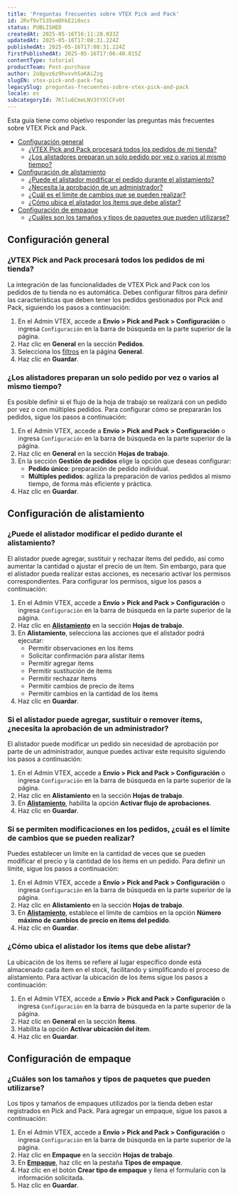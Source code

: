 ```yaml
---
title: 'Preguntas frecuentes sobre VTEX Pick and Pack'
id: 2Rvf9vTS35vmOhkE2i0xcs
status: PUBLISHED
createdAt: 2025-05-16T16:11:28.033Z
updatedAt: 2025-05-16T17:08:31.224Z
publishedAt: 2025-05-16T17:08:31.224Z
firstPublishedAt: 2025-05-16T17:06:40.015Z
contentType: tutorial
productTeam: Post-purchase
author: 2o8pvz6z9hvxvhSoKAiZzg
slugEN: vtex-pick-and-pack-faq
legacySlug: preguntas-frecuentes-sobre-vtex-pick-and-pack
locale: es
subcategoryId: 7Kllu6CmeLNV3tYXlCFvOt
---
```


Esta guía tiene como objetivo responder las preguntas más frecuentes sobre VTEX Pick and Pack.

- [Configuración general](#configuracion-general)
  - [¿VTEX Pick and Pack procesará todos los pedidos de mi tienda?](#vtex-pick-and-pack-procesara-todos-los-pedidos-de-mi-tienda)
  - [¿Los alistadores preparan un solo pedido por vez o varios al mismo tiempo?](#los-alistadores-preparan-un-solo-pedido-por-vez-o-varios-al-mismo-tiempo)
- [Configuración de alistamiento](#configuracion-de-alistamiento)
  - [¿Puede el alistador modificar el pedido durante el alistamiento?](#puede-el-alistador-modificar-el-pedido-durante-el-alistamiento)
  - [¿Necesita la aprobación de un administrador?](#si-el-alistador-puede-agregar-sustituir-o-remover-ítems-necesita-la-aprobacion-de-un-administrador)
  - [¿Cuál es el límite de cambios que se pueden realizar?](#si-se-permiten-modificaciones-en-los-pedidos-cual-es-el-límite-de-cambios-que-se-pueden-realizar)
  - [¿Cómo ubica el alistador los ítems que debe alistar?](#como-ubica-el-alistador-los-ítems-que-debe-alistar)
- [Configuración de empaque](#configuracion-de-empaque)
  - [¿Cuáles son los tamaños y tipos de paquetes que pueden utilizarse?](#cuales-son-los-tamaños-y-tipos-de-paquetes-que-pueden-utilizarse)

## Configuración general

### ¿VTEX Pick and Pack procesará todos los pedidos de mi tienda?

La integración de las funcionalidades de VTEX Pick and Pack con los pedidos de tu tienda no es automática. Debes configurar filtros para definir las características que deben tener los pedidos gestionados por Pick and Pack, siguiendo los pasos a continuación:

1. En el Admin VTEX, accede a **Envío > Pick and Pack > Configuración** o ingresa `Configuración` en la barra de búsqueda en la parte superior de la página.
2. Haz clic en **General** en la sección **Pedidos**.
3. Selecciona los [filtros](https://help.vtex.com/es/tutorial/vtex-pick-and-pack-configuracion--16cs3e7hWk7c4cSZqe10O9) en la página **General**.
4. Haz clic en **Guardar**.

### ¿Los alistadores preparan un solo pedido por vez o varios al mismo tiempo?

Es posible definir si el flujo de la hoja de trabajo se realizará con un pedido por vez o con múltiples pedidos. Para configurar cómo se prepararán los pedidos, sigue los pasos a continuación:

1. En el Admin VTEX, accede a **Envío > Pick and Pack > Configuración** o ingresa `Configuración` en la barra de búsqueda en la parte superior de la página.
2. Haz clic en **General** en la sección **Hojas de trabajo**.
3. En la sección **Gestión de pedidos** elige la opción que deseas configurar:
   - **Pedido único**: preparación de pedido individual.
   - **Múltiples pedidos**: agiliza la preparación de varios pedidos al mismo tiempo, de forma más eficiente y práctica.
4. Haz clic en **Guardar**.

## Configuración de alistamiento

### ¿Puede el alistador modificar el pedido durante el alistamiento?

El alistador puede agregar, sustituir y rechazar ítems del pedido, así como aumentar la cantidad o ajustar el precio de un ítem. Sin embargo, para que el alistador pueda realizar estas acciones, es necesario activar los permisos correspondientes. Para configurar los permisos, sigue los pasos a continuación:

1. En el Admin VTEX, accede a **Envío > Pick and Pack > Configuración** o ingresa `Configuración` en la barra de búsqueda en la parte superior de la página.
2. Haz clic en [**Alistamiento**](https://help.vtex.com/es/tutorial/vtex-pick-and-pack-configuracoes--16cs3e7hWk7c4cSZqe10O9#separacao) en la sección **Hojas de trabajo**.
3. En **Alistamiento**, selecciona las acciones que el alistador podrá ejecutar:
   - Permitir observaciones en los ítems
   - Solicitar confirmación para alistar ítems
   - Permitir agregar ítems
   - Permitir sustitución de ítems
   - Permitir rechazar ítems
   - Permitir cambios de precio de ítems
   - Permitir cambios en la cantidad de los ítems
4. Haz clic en **Guardar**.

### Si el alistador puede agregar, sustituir o remover ítems, ¿necesita la aprobación de un administrador?

El alistador puede modificar un pedido sin necesidad de aprobación por parte de un administrador, aunque puedes activar este requisito siguiendo los pasos a continuación:

1. En el Admin VTEX, accede a **Envío > Pick and Pack > Configuración** o ingresa `Configuración` en la barra de búsqueda en la parte superior de la página.
2. Haz clic en **Alistamiento** en la sección **Hojas de trabajo**.
3. En [**Alistamiento**](https://help.vtex.com/es/tutorial/vtex-pick-and-pack-configuracoes--16cs3e7hWk7c4cSZqe10O9#separacao), habilita la opción **Activar flujo de aprobaciones**.
4. Haz clic en **Guardar**.

### Si se permiten modificaciones en los pedidos, ¿cuál es el límite de cambios que se pueden realizar?

Puedes establecer un límite en la cantidad de veces que se pueden modificar el precio y la cantidad de los ítems en un pedido. Para definir un límite, sigue los pasos a continuación:

1. En el Admin VTEX, accede a **Envío > Pick and Pack > Configuración** o ingresa `Configuración` en la barra de búsqueda en la parte superior de la página.
2. Haz clic en **Alistamiento** en la sección **Hojas de trabajo**.
3. En [**Alistamiento**](https://help.vtex.com/es/tutorial/vtex-pick-and-pack-configuracoes--16cs3e7hWk7c4cSZqe10O9#separacao), establece el límite de cambios en la opción **Número máximo de cambios de precio en ítems del pedido**.
4. Haz clic en **Guardar**.

### ¿Cómo ubica el alistador los ítems que debe alistar?

La ubicación de los ítems se refiere al lugar específico donde está almacenado cada ítem en el stock, facilitando y simplificando el proceso de alistamiento. Para activar la ubicación de los ítems sigue los pasos a continuación:

1. En el Admin VTEX, accede a **Envío > Pick and Pack > Configuración** o ingresa `Configuración` en la barra de búsqueda en la parte superior de la página.
2. Haz clic en **General** en la sección **Ítems**.
3. Habilita la opción **Activar ubicación del ítem**.
4. Haz clic en **Guardar**.

## Configuración de empaque

### ¿Cuáles son los tamaños y tipos de paquetes que pueden utilizarse?

Los tipos y tamaños de empaques utilizados por la tienda deben estar registrados en Pick and Pack. Para agregar un empaque, sigue los pasos a continuación:

1. En el Admin VTEX, accede a **Envío > Pick and Pack > Configuración** o ingresa `Configuración` en la barra de búsqueda en la parte superior de la página.
2. Haz clic en **Empaque** en la sección **Hojas de trabajo**.
3. En **[Empaque](https://help.vtex.com/es/tutorial/vtex-pick-and-pack-configuracoes--16cs3e7hWk7c4cSZqe10O9#empacotamento)**, haz clic en la pestaña **Tipos de empaque**.
4. Haz clic en el botón **Crear tipo de empaque** y llena el formulario con la información solicitada.
5. Haz clic en **Guardar**.

